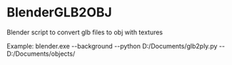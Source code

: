 # BlenderGLB2OBJ
Blender script to convert glb files to obj with textures

Example:
blender.exe --background --python D:/Documents/glb2ply.py -- D:/Documents/objects/
